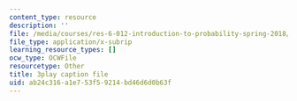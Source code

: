 ```yaml
---
content_type: resource
description: ''
file: /media/courses/res-6-012-introduction-to-probability-spring-2018/ab24c316a1e753f59214bd46d6d0b63f_AVVbUKstn8A.vtt
file_type: application/x-subrip
learning_resource_types: []
ocw_type: OCWFile
resourcetype: Other
title: 3play caption file
uid: ab24c316-a1e7-53f5-9214-bd46d6d0b63f
---
```

